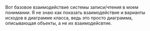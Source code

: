 Вот базовое взаимодействие системы записи/чтения в моем понимании.
Я не знаю как показать взаимодействие и варианты исходов в диаграмме класса, ведь это просто диаграмма, описывающая объекты, а не их взаимодейсвтие.
